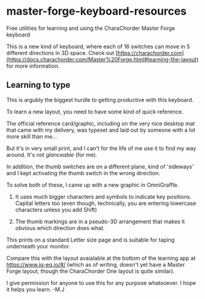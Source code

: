 # master-forge-keyboard-resources
Free utilities for learning and using the CharaChorder Master Forge keyboard

This is a new kind of keyboard, where each of 16 switches can move in 5 different directions in 3D space. Check out [https://charachorder.com](https://docs.charachorder.com/Master%20Forge.html#learning-the-layout) for more information.

## Learning to type

This is argubly the biggest hurdle to getting productive with this keyboard.

To learn a new layout, you need to have some kind of quick reference.

The official reference card/graphic, including on the very nice desktop mat that came with my delivery, was typeset and laid out by someone with a lot more skill than me...

But it's in very small print, and I can't for the life of me use it to find my way around. It's not *glanceable* (for me).

In addition, the thumb switches are on a different plane, kind of 'sideways' and I kept activating the thumb switch in the wrong direction.

To solve both of these, I came up with a new graphic in OmniGraffle.

1. It uses much bigger characters and symbols to indicate key positions. Capital letters too (even though, technically, you are entering lowercase characters unless you add Shift)

2. The thumb markings are in a pseudo-3D arrangement that makes it obvious which direction does what.

This prints on a standard Letter size page and is suitable for taping underneath your monitor.

Compare this with the layout avaialable at the bottom of the learning app at https://www.iq-eq.io/#/ (which as of writing, doesn't yet have a Master Forge layout, though the CharaChorder One layout is quite similar).

I give permission for anyone to use this for any purpose whatsoever. I hope it helps you learn. -M.J
